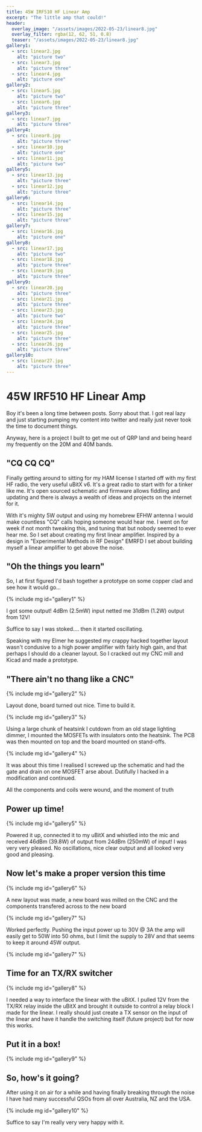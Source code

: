 ```yaml
---
title: 45W IRF510 HF Linear Amp
excerpt: "The little amp that could!"
header:
  overlay_image: "/assets/images/2022-05-23/linear8.jpg"
  overlay_filter: rgba(12, 62, 51, 0.8)
  teaser: "/assets/images/2022-05-23/linear8.jpg"
gallery1:
  - src: linear2.jpg
    alt: "picture two"
  - src: linear3.jpg
    alt: "picture three"
  - src: linear4.jpg
    alt: "picture one"
gallery2:
  - src: linear5.jpg
    alt: "picture two"
  - src: linear6.jpg
    alt: "picture three"
gallery3:
  - src: linear7.jpg
    alt: "picture three"
gallery4:
  - src: linear8.jpg
    alt: "picture three"
  - src: linear10.jpg
    alt: "picture one"
  - src: linear11.jpg
    alt: "picture two"
gallery5:
  - src: linear13.jpg
    alt: "picture three"
  - src: linear12.jpg
    alt: "picture three"
gallery6:
  - src: linear14.jpg
    alt: "picture three"
  - src: linear15.jpg
    alt: "picture three"
gallery7:
  - src: linear16.jpg
    alt: "picture one"
gallery8:
  - src: linear17.jpg
    alt: "picture two"
  - src: linear18.jpg
    alt: "picture three"
  - src: linear19.jpg
    alt: "picture three"
gallery9:
  - src: linear20.jpg
    alt: "picture three"
  - src: linear21.jpg
    alt: "picture three"
  - src: linear23.jpg
    alt: "picture two"
  - src: linear24.jpg
    alt: "picture three"
  - src: linear25.jpg
    alt: "picture three"
  - src: linear26.jpg
    alt: "picture three"
gallery10:
  - src: linear27.jpg
    alt: "picture three"
---
```


# 45W IRF510 HF Linear Amp

Boy it's been a long time between posts. Sorry about that. I got real lazy and
just starting pumping my content into twitter and really just never took the
time to document things.

Anyway, here is a project I built to get me out of QRP land and being heard my
frequently on the 20M and 40M bands.

## "CQ CQ CQ"

Finally getting around to sitting for my HAM license I started off with my
first HF radio, the very useful uBitX v6. It's a great radio to start with for
a tinker like me. It's open sourced schematic and firmware allows fiddling and
updating and there is always a wealth of ideas and projects on the internet for
it.

With it's mighty 5W output and using my homebrew EFHW antenna I would make
countless "CQ" calls hoping someone would hear me. I went on for week if not
month tweaking this, and tuning that but nobody seemed to ever hear me. So I
set about creating my first linear amplifier. Inspired by a design in
"Experimental Methods in RF Design" EMRFD I set about building myself a linear
amplifier to get above the noise.

## "Oh the things you learn"

So, I at first figured I'd bash together a prototype on some copper clad and see how it would go...

{% include mg id="gallery1" %}

I got some output! 4dBm (2.5mW) input netted me 31dBm (1.2W) output from 12V! 

Suffice to say I was stoked.... then it started oscillating.

Speaking with my Elmer he suggested my crappy hacked together layout wasn't
condusive to a high power amplifier with fairly high gain, and that perhaps I
should do a cleaner layout. So I cracked out my CNC mill and Kicad and made a
prototype.

## "There ain't no thang like a CNC"

{% include mg id="gallery2" %}

Layout done, board turned out nice. Time to build it.

{% include mg id="gallery3" %}

Using a large chunk of heatsink I cutdown from an old stage lighting dimmer, I
mounted the MOSFETs with insulators onto the heatsink. The PCB was then mounted
on top and the board mounted on stand-offs.

{% include mg id="gallery4" %}

It was about this time I realised I screwed up the schematic and had the gate
and drain on one MOSFET arse about. Dutifully I hacked in a modification and
continued.

All the components and coils were wound, and the moment of truth

## Power up time!

{% include mg id="gallery5" %}

Powered it up, connected it to my uBitX and whistled into the mic and received 46dBm (39.8W) of output from 24dBm (250mW) of input!
I was very very pleased. No oscillations, nice clear output and all looked very good and pleasing.

## Now let's make a proper version this time

{% include mg id="gallery6" %}

A new layout was made, a new board was milled on the CNC and the components transfered across to the new board

{% include mg id="gallery7" %}

Worked perfectly. Pushing the input power up to 30V @ 3A the amp will easily
get to 50W into 50 ohms, but I limit the supply to 28V and that seems to keep
it around 45W output.

{% include mg id="gallery7" %}

## Time for an TX/RX switcher

{% include mg id="gallery8" %}

I needed a way to interface the linear with the uBitX. I pulled 12V from the
TX/RX relay inside the uBitX and brought it outside to control a relay block I
made for the linear. I really should just create a TX sensor on the input of
the linear and have it handle the switching itself (future project) but for now
this works.

## Put it in a box!

{% include mg id="gallery9" %}

## So, how's it going?
After using it on air for a while and having finally breaking through the noise
I have had many successful QSOs from all over Australia, NZ and the USA.

{% include mg id="gallery10" %}

Suffice to say I'm really very very happy with it.

